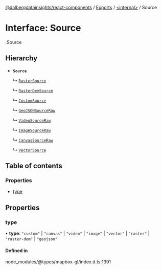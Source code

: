 [@dalbergdatainsights/react-components](../README.md) / [Exports](../modules.md) / [<internal\>](../modules/internal_.md) / Source

# Interface: Source

[<internal>](../modules/internal_.md).Source

## Hierarchy

- **`Source`**

  ↳ [`RasterSource`](internal_.RasterSource.md)

  ↳ [`RasterDemSource`](internal_.RasterDemSource.md)

  ↳ [`CustomSource`](internal_.CustomSource.md)

  ↳ [`GeoJSONSourceRaw`](internal_.GeoJSONSourceRaw.md)

  ↳ [`VideoSourceRaw`](internal_.VideoSourceRaw.md)

  ↳ [`ImageSourceRaw`](internal_.ImageSourceRaw.md)

  ↳ [`CanvasSourceRaw`](internal_.CanvasSourceRaw.md)

  ↳ [`VectorSource`](internal_.VectorSource.md)

## Table of contents

### Properties

- [type](internal_.Source.md#type)

## Properties

### type

• **type**: ``"custom"`` \| ``"canvas"`` \| ``"video"`` \| ``"image"`` \| ``"vector"`` \| ``"raster"`` \| ``"raster-dem"`` \| ``"geojson"``

#### Defined in

node_modules/@types/mapbox-gl/index.d.ts:1391

